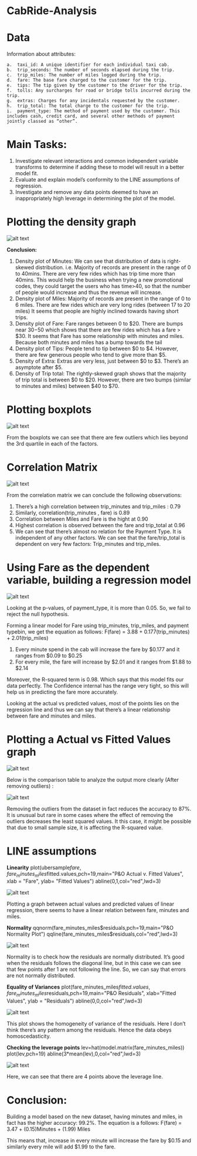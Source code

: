# CabRide-Analysis

# Data

Information about attributes:

    a.	taxi_id: A unique identifier for each individual taxi cab.
    b.	trip_seconds: The number of seconds elapsed during the trip.
    c.	trip_miles: The number of miles logged during the trip.
    d.	fare: The base fare charged to the customer for the trip.
    e.	tips: The tip given by the customer to the driver for the trip.
    f.	tolls: Any surcharges for road or bridge tolls incurred during the trip.
    g.	extras: Charges for any incidentals requested by the customer.
    h.	trip_total: The total charge to the customer for the trip.
    i.	payment_type: The method of payment used by the customer. This includes cash, credit card, and several other methods of payment jointly classed as “other”.

# Main Tasks:
1. Investigate relevant interactions and common independent variable transforms to determine if adding these to  model will result in a better model fit. 
2. Evaluate and explain model’s conformity to the LINE assumptions of regression.
3. Investigate and remove any data points deemed to have an inappropriately high leverage in determining the plot of the model.  

# Plotting the density graph

![alt text](https://github.com/rashesh2308/CabRide-Analysis/blob/master/images/1.png?raw=true)

**Conclusion:**
1. Density plot of Minutes: We can see that distribution of data is right-skewed distribution. i.e.  Majority of  records are present in the range of 0 to 40mins. There are very few rides which has trip time more than 40mins. This would help the business when trying a new promotional codes, they could target the users who has time>40, so that the number of people would increase and thus the revenue will increase.  
2. Density plot of Miles: Majority of records are present in the range of 0 to 6 miles. There are few rides which are very long rides (between  17 to 20 miles) It seems that people are highly inclined towards having short trips. 
3. Density plot of Fare: Fare ranges between 0 to $20. There are bumps near $30-$50 which shows that there are few rides which has a fare > $30. It seems that Fare has some relationship with minutes and miles. Because both minutes and miles has a bump towards the tail 
4. Density plot of Tips: People tend to tip between $0 to $4. However, there are few generous people who tend to give more than $5.
5. Density of Extra: Extras are very less, just between $0 to $3. There’s an asymptote after $5. 
6. Density of Trip total: The rightly-skewed graph shows that the majority of trip total is between $0 to $20. However, there are two bumps (similar to minutes and miles) between $40 to $70. 

# Plotting boxplots

![alt text](https://github.com/rashesh2308/CabRide-Analysis/blob/master/images/2.png?raw=true)

From the boxplots we can see that there are few outliers which lies beyond the 3rd quartile in each of the factors. 

# Correlation Matrix

![alt text](https://github.com/rashesh2308/CabRide-Analysis/blob/master/images/4.png?raw=true)

From the correlation matrix we can conclude the following observations:
  1.	There’s a high correlation between trip_minutes and trip_miles : 0.79 
  2.	Similarly, correlation(trip_minutes , fare) is 0.89
  3.	Correlation between Miles and Fare is the hight at 0.90
  4.	Highest correlation is observed between the fare and trip_total at 0.96
  5.	We can see that there’s almost no relation for the Payment Type. It is independent of any other factors. 
We can see that the fare/trip_total is dependent on very few factors: Trip_minutes and trip_miles. 

# Using Fare as the dependent variable, building a regression model

![alt text](https://github.com/rashesh2308/CabRide-Analysis/blob/master/images/17.png?raw=true)

Looking at the p-values, of payment_type, it is more than 0.05. So, we fail to reject the null hypothesis. 

Forming a linear model for Fare using trip_minutes, trip_miles, and payment typebin, we get the equation as follows:
F(fare) = 3.88 + 0.177(trip_minutes) + 2.01(trip_miles) 
1.	Every minute spend in the cab will increase the fare by $0.177 and it ranges from $0.09 to $0.25
2.	For every mile, the fare will increase by $2.01 and it ranges from $1.88 to $2.14

Moreover, the R-squared term is 0.98. Which says that this model fits our data perfectly.  The Confidence internal has the range very tight, so this will help us in predicting the fare more accurately. 

Looking at the actual vs predicted values, most of the points lies on the regression line and thus we can say that there’s a linear relationship between fare and minutes and miles. 

# Plotting a Actual vs Fitted Values graph 

![alt text](https://github.com/rashesh2308/CabRide-Analysis/blob/master/images/18.png?raw=true)

Below is the comparison table to analyze the output more clearly (After removing outliers) : 

![alt text](https://github.com/rashesh2308/CabRide-Analysis/blob/master/images/19.png?raw=true)

Removing the outliers from the dataset in fact reduces the accuracy to 87%. It is unusual but rare in some cases where the effect of removing the outliers decreases the least squared values. It this case, it might be possible that due to small sample size, it is affecting the R-squared value. 

# LINE assumptions 

**Linearity**
plot(ubersample$fare,fare_minutes_miles$fitted.values,pch=19,main="P&O Actual v. Fitted Values",
    xlab = "Fare", ylab= "Fitted Values")
abline(0,1,col="red",lwd=3)

![alt text](https://github.com/rashesh2308/CabRide-Analysis/blob/master/images/x.png?raw=true)

Plotting a graph between actual values and predicted values of linear regression, there seems to have a linear relation between fare, minutes and miles. 

**Normality**
qqnorm(fare_minutes_miles$residuals,pch=19,main="P&O Normality Plot")
qqline(fare_minutes_miles$residuals,col="red",lwd=3)

![alt text](https://github.com/rashesh2308/CabRide-Analysis/blob/master/images/y.png?raw=true)

Normality is to check how the residuals are normally distributed. It’s good when the residuals follows the diagonal line, but in this case we can see that few points after 1 are not following the line. So, we can say that errors are not normally distributed. 

**Equality of Variances**
plot(fare_minutes_miles$fitted.values,fare_minutes_miles$residuals,pch=19,main="P&O Residuals",
    xlab="Fitted Values", ylab  = "Residuals")
abline(0,0,col="red",lwd=3)

![alt text](https://github.com/rashesh2308/CabRide-Analysis/blob/master/images/z.png?raw=true)

This plot shows the homogeneity of variance of the residuals. Here I don’t think there’s any pattern among the residuals. Hence the data obeys homoscedasticity.

**Checking the leverage points**
lev=hat(model.matrix(fare_minutes_miles))
plot(lev,pch=19)
abline(3*mean(lev),0,col="red",lwd=3)

![alt text](https://github.com/rashesh2308/CabRide-Analysis/blob/master/images/lev.png?raw=true)

Here, we can see that there are 4 points above the leverage line. 


# Conclusion:

Building a model based on the new dataset, having minutes and miles,  in fact has the higher accuracy: 99.2%. 
The equation is a  follows:
F(fare) = 3.47 + (0.15)Minutes +  (1.99) Miles

This means that, increase in every minute  will increase  the fare by $0.15 and  similarly every mile  will  add $1.99 to the fare. 





